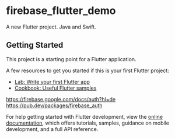 # firebase_flutter_demo

A new Flutter project. Java and Swift.

## Getting Started

This project is a starting point for a Flutter application.

A few resources to get you started if this is your first Flutter project:

- [Lab: Write your first Flutter app](https://docs.flutter.dev/get-started/codelab)
- [Cookbook: Useful Flutter samples](https://docs.flutter.dev/cookbook)

https://firebase.google.com/docs/auth?hl=de
https://pub.dev/packages/firebase_auth


For help getting started with Flutter development, view the
[online documentation](https://docs.flutter.dev/), which offers tutorials,
samples, guidance on mobile development, and a full API reference.
